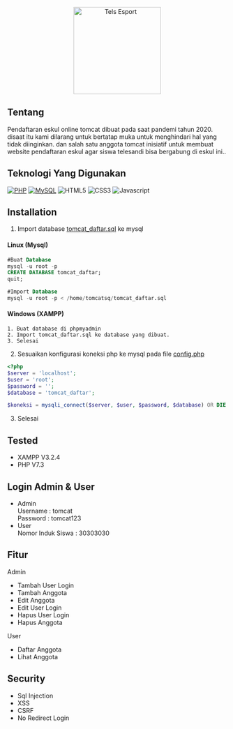 <p align="center"> 
  <img alt="Tels Esport" src="https://user-images.githubusercontent.com/67460437/104824202-6b0dee80-5882-11eb-9559-70b6d5e43bfe.JPG" height="200" />
</p>

## Tentang
Pendaftaran eskul online tomcat dibuat pada saat pandemi tahun 2020. disaat itu kami dilarang untuk bertatap muka untuk menghindari hal yang tidak diinginkan. dan salah satu anggota tomcat inisiatif untuk membuat website pendaftaran eskul agar siswa telesandi bisa bergabung di eskul ini..
## Teknologi Yang Digunakan
[![PHP](https://img.shields.io/badge/-php-4479A1?style=flat-square&logo=PHP&logoColor=ffffff)](https://www.php.com/)
[![MySQL](https://img.shields.io/badge/-MySQL-4479A1?style=flat-square&logo=MySQL&logoColor=ffffff)](https://www.mysql.com/)
![HTML5](https://img.shields.io/badge/-HTML5-E34F26?style=flat-square&logo=html5&logoColor=white)
![CSS3](https://img.shields.io/badge/-CSS-254bdd?style=flat-square&logo=css3&logoColor=white)
![Javascript](https://img.shields.io/badge/-Javascript-efd81d?style=flat-square&logo=Javascript&logoColor=black)

## Installation
1. Import database <a href="https://raw.githubusercontent.com/tomcat-squad/PHP-PendaftaranEskul/main/assets/config/tomcat_daftar.sql">tomcat_daftar.sql</a> ke mysql
#### Linux (Mysql)
```sql
#Buat Database
mysql -u root -p 
CREATE DATABASE tomcat_daftar;
quit;

#Import Database
mysql -u root -p < /home/tomcatsq/tomcat_daftar.sql
```
#### Windows (XAMPP)
```
1. Buat database di phpmyadmin
2. Import tomcat_daftar.sql ke database yang dibuat.
3. Selesai
```
2. Sesuaikan konfigurasi koneksi php ke mysql pada file <a href="https://github.com/tomcat-squad/PHP-PendaftaranEskul/blob/main/assets/config/koneksi.php">config.php</a>
```php
<?php
$server = 'localhost';
$user = 'root';
$password = '';
$database = 'tomcat_daftar';

$koneksi = mysqli_connect($server, $user, $password, $database) OR DIE ("Koneksi Gagal");
```
3. Selesai

## Tested
- XAMPP V3.2.4 
- PHP V7.3

## Login Admin & User
- Admin
<br> Username : tomcat
<br> Password : tomcat123
- User
<br> Nomor Induk Siswa : 30303030

## Fitur
Admin
- Tambah User Login
- Tambah Anggota
- Edit Anggota
- Edit User Login
- Hapus User Login
- Hapus Anggota

User
- Daftar Anggota
- Lihat Anggota

## Security
- Sql Injection
- XSS
- CSRF
- No Redirect Login
